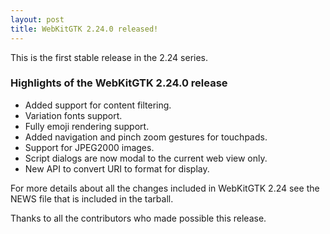 ```yaml
---
layout: post
title: WebKitGTK 2.24.0 released!
---
```


This is the first stable release in the 2.24 series.

### Highlights of the WebKitGTK 2.24.0 release

 - Added support for content filtering.
 - Variation fonts support.
 - Fully emoji rendering support.
 - Added navigation and pinch zoom gestures for touchpads.
 - Support for JPEG2000 images.
 - Script dialogs are now modal to the current web view only.
 - New API to convert URI to format for display.

For more details about all the changes included in WebKitGTK 2.24 see
the NEWS file that is included in the tarball.

Thanks to all the contributors who made possible this release.
